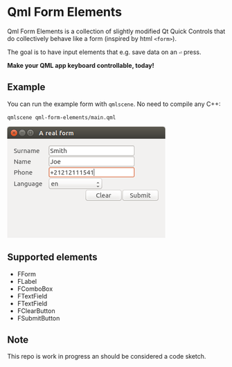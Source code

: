 Qml Form Elements
=================

Qml Form Elements is a collection of slightly modified Qt Quick Controls that do collectively behave like a form (inspired by html `<form>`).

The goal is to have input elements that e.g. save data on an `⏎` press.

**Make your QML app keyboard controllable, today!**


Example
-------

You can run the example form with `qmlscene`. No need to compile any C++:

    qmlscene qml-form-elements/main.qml

![Screenshot](assets/screenshot.png)


Supported elements
------------------

* FForm
* FLabel
* FComboBox
* FTextField
* FTextField
* FClearButton
* FSubmitButton


Note
----

This repo is work in progress an should be considered a code sketch.

